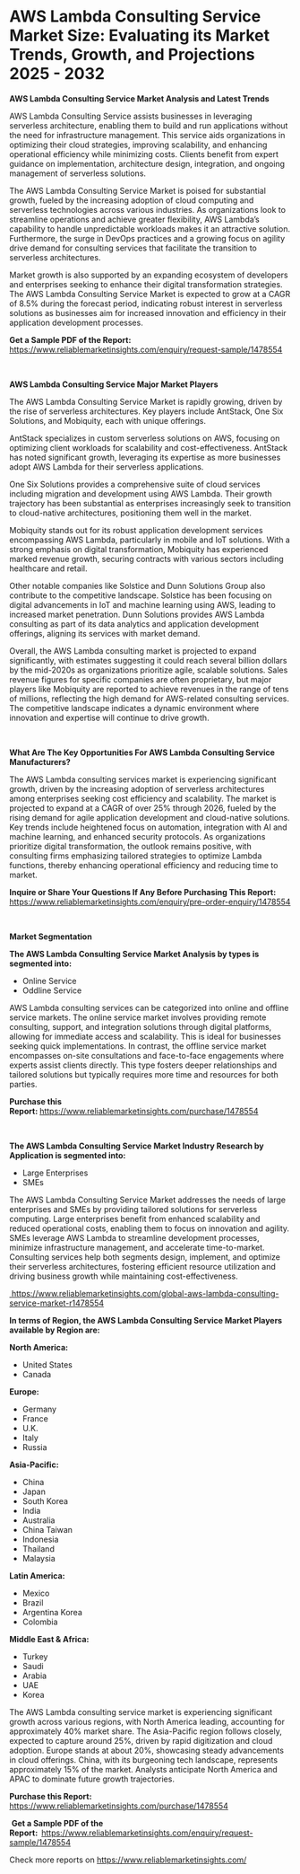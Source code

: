 <p><h1>AWS Lambda Consulting Service Market Size: Evaluating its Market Trends, Growth, and Projections 2025 - 2032</h1></p><p><strong>AWS Lambda Consulting Service Market Analysis and Latest Trends</strong></p>
<p><p>AWS Lambda Consulting Service assists businesses in leveraging serverless architecture, enabling them to build and run applications without the need for infrastructure management. This service aids organizations in optimizing their cloud strategies, improving scalability, and enhancing operational efficiency while minimizing costs. Clients benefit from expert guidance on implementation, architecture design, integration, and ongoing management of serverless solutions.</p><p>The AWS Lambda Consulting Service Market is poised for substantial growth, fueled by the increasing adoption of cloud computing and serverless technologies across various industries. As organizations look to streamline operations and achieve greater flexibility, AWS Lambda’s capability to handle unpredictable workloads makes it an attractive solution. Furthermore, the surge in DevOps practices and a growing focus on agility drive demand for consulting services that facilitate the transition to serverless architectures.</p><p>Market growth is also supported by an expanding ecosystem of developers and enterprises seeking to enhance their digital transformation strategies. The AWS Lambda Consulting Service Market is expected to grow at a CAGR of 8.5% during the forecast period, indicating robust interest in serverless solutions as businesses aim for increased innovation and efficiency in their application development processes.</p></p>
<p><strong>Get a Sample PDF of the Report:&nbsp;</strong> <a href="https://www.reliablemarketinsights.com/enquiry/request-sample/1478554?utm_campaign=3552&utm_medium=2&utm_source=Github&utm_content=ia&utm_term=23032025&utm_id=aws-lambda-consulting-service">https://www.reliablemarketinsights.com/enquiry/request-sample/1478554</a></p>
<p>&nbsp;</p>
<p><strong>AWS Lambda Consulting Service Major Market Players</strong></p>
<p><p>The AWS Lambda Consulting Service Market is rapidly growing, driven by the rise of serverless architectures. Key players include AntStack, One Six Solutions, and Mobiquity, each with unique offerings.</p><p>AntStack specializes in custom serverless solutions on AWS, focusing on optimizing client workloads for scalability and cost-effectiveness. AntStack has noted significant growth, leveraging its expertise as more businesses adopt AWS Lambda for their serverless applications.</p><p>One Six Solutions provides a comprehensive suite of cloud services including migration and development using AWS Lambda. Their growth trajectory has been substantial as enterprises increasingly seek to transition to cloud-native architectures, positioning them well in the market.</p><p>Mobiquity stands out for its robust application development services encompassing AWS Lambda, particularly in mobile and IoT solutions. With a strong emphasis on digital transformation, Mobiquity has experienced marked revenue growth, securing contracts with various sectors including healthcare and retail.</p><p>Other notable companies like Solstice and Dunn Solutions Group also contribute to the competitive landscape. Solstice has been focusing on digital advancements in IoT and machine learning using AWS, leading to increased market penetration. Dunn Solutions provides AWS Lambda consulting as part of its data analytics and application development offerings, aligning its services with market demand.</p><p>Overall, the AWS Lambda consulting market is projected to expand significantly, with estimates suggesting it could reach several billion dollars by the mid-2020s as organizations prioritize agile, scalable solutions. Sales revenue figures for specific companies are often proprietary, but major players like Mobiquity are reported to achieve revenues in the range of tens of millions, reflecting the high demand for AWS-related consulting services. The competitive landscape indicates a dynamic environment where innovation and expertise will continue to drive growth.</p></p>
<p>&nbsp;</p>
<p><strong>What Are The Key Opportunities For AWS Lambda Consulting Service Manufacturers?</strong></p>
<p><p>The AWS Lambda consulting services market is experiencing significant growth, driven by the increasing adoption of serverless architectures among enterprises seeking cost efficiency and scalability. The market is projected to expand at a CAGR of over 25% through 2026, fueled by the rising demand for agile application development and cloud-native solutions. Key trends include heightened focus on automation, integration with AI and machine learning, and enhanced security protocols. As organizations prioritize digital transformation, the outlook remains positive, with consulting firms emphasizing tailored strategies to optimize Lambda functions, thereby enhancing operational efficiency and reducing time to market.</p></p>
<p><strong>Inquire or Share Your Questions If Any Before Purchasing This Report:</strong> <a href="https://www.reliablemarketinsights.com/enquiry/pre-order-enquiry/1478554?utm_campaign=3552&utm_medium=2&utm_source=Github&utm_content=ia&utm_term=23032025&utm_id=aws-lambda-consulting-service">https://www.reliablemarketinsights.com/enquiry/pre-order-enquiry/1478554</a></p>
<p>&nbsp;</p>
<p><strong>Market Segmentation</strong></p>
<p><strong>The AWS Lambda Consulting Service Market Analysis by types is segmented into:</strong></p>
<p><ul><li>Online Service</li><li>Oddline Service</li></ul></p>
<p><p>AWS Lambda consulting services can be categorized into online and offline service markets. The online service market involves providing remote consulting, support, and integration solutions through digital platforms, allowing for immediate access and scalability. This is ideal for businesses seeking quick implementations. In contrast, the offline service market encompasses on-site consultations and face-to-face engagements where experts assist clients directly. This type fosters deeper relationships and tailored solutions but typically requires more time and resources for both parties.</p></p>
<p><strong>Purchase this Report:&nbsp;</strong><a href="https://www.reliablemarketinsights.com/purchase/1478554?utm_campaign=3552&utm_medium=2&utm_source=Github&utm_content=ia&utm_term=23032025&utm_id=aws-lambda-consulting-service">https://www.reliablemarketinsights.com/purchase/1478554</a></p>
<p>&nbsp;</p>
<p><strong>The AWS Lambda Consulting Service Market Industry Research by Application is segmented into:</strong></p>
<p><ul><li>Large Enterprises</li><li>SMEs</li></ul></p>
<p><p>The AWS Lambda Consulting Service Market addresses the needs of large enterprises and SMEs by providing tailored solutions for serverless computing. Large enterprises benefit from enhanced scalability and reduced operational costs, enabling them to focus on innovation and agility. SMEs leverage AWS Lambda to streamline development processes, minimize infrastructure management, and accelerate time-to-market. Consulting services help both segments design, implement, and optimize their serverless architectures, fostering efficient resource utilization and driving business growth while maintaining cost-effectiveness.</p></p>
<p><a href="https://www.reliablemarketinsights.com/global-aws-lambda-consulting-service-market-r1478554?utm_campaign=3552&utm_medium=2&utm_source=Github&utm_content=ia&utm_term=23032025&utm_id=aws-lambda-consulting-service">&nbsp;https://www.reliablemarketinsights.com/global-aws-lambda-consulting-service-market-r1478554</a></p>
<p><strong>In terms of Region, the AWS Lambda Consulting Service Market Players available by Region are:</strong></p>
<p>
    <p> <strong> North America: </strong>
        <ul>
            <li>United States</li>
            <li>Canada</li>
        </ul>
        </p> 
    <p> <strong> Europe: </strong>
        <ul>
            <li>Germany</li>
            <li>France</li>
            <li>U.K.</li>
            <li>Italy</li>
            <li>Russia</li>
        </ul>
        </p> 
    <p> <strong> Asia-Pacific: </strong>
        <ul>
            <li>China</li>
            <li>Japan</li>
            <li>South Korea</li>
            <li>India</li>
            <li>Australia</li>
            <li>China Taiwan</li>
            <li>Indonesia</li>
            <li>Thailand</li>
            <li>Malaysia</li>
        </ul>
        </p> 
    <p> <strong> Latin America: </strong>
        <ul>
            <li>Mexico</li>
            <li>Brazil</li>
            <li>Argentina Korea</li>
            <li>Colombia</li>
        </ul>
        </p> 
    <p> <strong> Middle East & Africa: </strong>
        <ul>
            <li>Turkey</li>
            <li>Saudi</li>
            <li>Arabia</li>
            <li>UAE</li>
            <li>Korea</li>
        </ul>
    </p>
    </p>
<p><p>The AWS Lambda consulting service market is experiencing significant growth across various regions, with North America leading, accounting for approximately 40% market share. The Asia-Pacific region follows closely, expected to capture around 25%, driven by rapid digitization and cloud adoption. Europe stands at about 20%, showcasing steady advancements in cloud offerings. China, with its burgeoning tech landscape, represents approximately 15% of the market. Analysts anticipate North America and APAC to dominate future growth trajectories.</p></p>
<p><strong>Purchase this Report: </strong><a href="https://www.reliablemarketinsights.com/purchase/1478554?utm_campaign=3552&utm_medium=2&utm_source=Github&utm_content=ia&utm_term=23032025&utm_id=aws-lambda-consulting-service">https://www.reliablemarketinsights.com/purchase/1478554</a></p>
<p>&nbsp;<strong>Get a Sample PDF of the Report:&nbsp;&nbsp;</strong><a href="https://www.reliablemarketinsights.com/enquiry/request-sample/1478554?utm_campaign=3552&utm_medium=2&utm_source=Github&utm_content=ia&utm_term=23032025&utm_id=aws-lambda-consulting-service">https://www.reliablemarketinsights.com/enquiry/request-sample/1478554</a></p>
<p><strong></strong></p>
<p>Check more reports on <a href="https://www.reliablemarketinsights.com/?utm_campaign=3552&utm_medium=2&utm_source=Github&utm_content=ia&utm_term=23032025&utm_id=aws-lambda-consulting-service">https://www.reliablemarketinsights.com/</a></p>